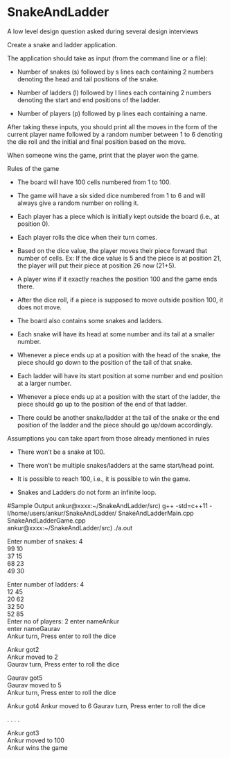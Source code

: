 # SnakeAndLadder
A low level design question asked during several design interviews

Create a snake and ladder application.

The application should take as input (from the command line or a file):

- Number of snakes (s) followed by s lines each containing 2 numbers denoting the head and tail positions of the snake.

- Number of ladders (l) followed by l lines each containing 2 numbers denoting the start and end positions of the ladder.

- Number of players (p) followed by p lines each containing a name.

After taking these inputs, you should print all the moves in the form of the current player name followed by a random number between 1 to 6 denoting the die roll and the initial and final position based on the move.

When someone wins the game, print that the player won the game.

Rules of the game

- The board will have 100 cells numbered from 1 to 100.

- The game will have a six sided dice numbered from 1 to 6 and will always give a random number on rolling it.

- Each player has a piece which is initially kept outside the board (i.e., at position 0).

- Each player rolls the dice when their turn comes.

- Based on the dice value, the player moves their piece forward that number of cells. Ex: If the dice value is 5 and the piece is at position 21, the player will put their piece at position 26 now (21+5).

- A player wins if it exactly reaches the position 100 and the game ends there.

- After the dice roll, if a piece is supposed to move outside position 100, it does not move.

- The board also contains some snakes and ladders.

- Each snake will have its head at some number and its tail at a smaller number.

- Whenever a piece ends up at a position with the head of the snake, the piece should go down to the position of the tail of that snake.

- Each ladder will have its start position at some number and end position at a larger number.

- Whenever a piece ends up at a position with the start of the ladder, the piece should go up to the position of the end of that ladder.

- There could be another snake/ladder at the tail of the snake or the end position of the ladder and the piece should go up/down accordingly.

Assumptions you can take apart from those already mentioned in rules

- There won’t be a snake at 100.

- There won’t be multiple snakes/ladders at the same start/head point.

- It is possible to reach 100, i.e., it is possible to win the game.

- Snakes and Ladders do not form an infinite loop.

#Sample Output
ankur@xxxx:~/SnakeAndLadder/src) g++ -std=c++11 -I/home/users/ankur/SnakeAndLadder/ SnakeAndLadderMain.cpp SnakeAndLadderGame.cpp    
ankur@xxxx:~/SnakeAndLadder/src) ./a.out

Enter number of snakes: 4<br/>
99 10<br/>
37 15<br/>
68 23<br/>
49 30<br/>

Enter number of ladders: 4<br/>
12 45<br/>
20 62<br/>
32 50<br/>
52 85<br/>
Enter no of players: 2
enter nameAnkur<br/>
enter nameGaurav<br/>
Ankur turn, Press enter to roll the dice<br/>

Ankur got2<br/>
Ankur moved to 2<br/>
Gaurav turn, Press enter to roll the dice<br/>

Gaurav got5<br/>
Gaurav moved to 5<br/>
Ankur turn, Press enter to roll the dice<br/>

Ankur got4
Ankur moved to 6
Gaurav turn, Press enter to roll the dice

.
.
.
.

Ankur got3<br/>
Ankur moved to 100<br/>
Ankur wins the game
